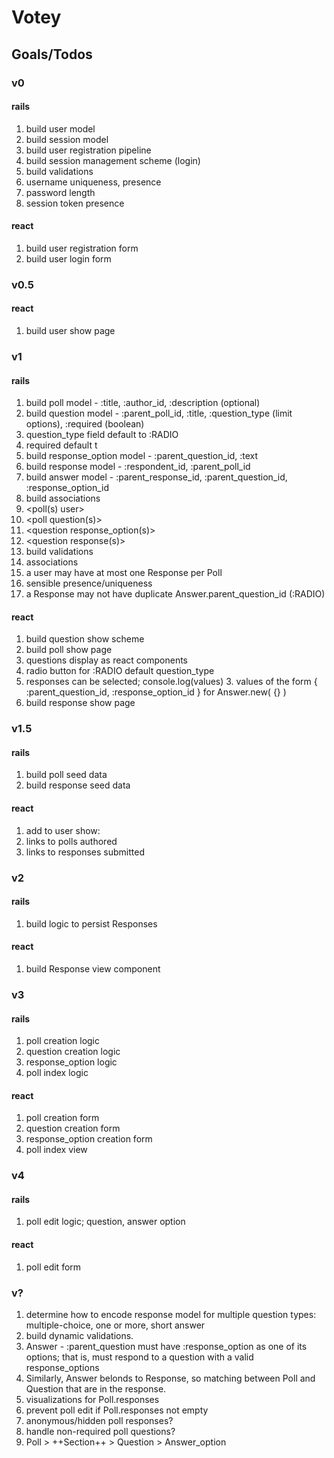# Votey

## Goals/Todos

### v0

#### rails
1. build user model
1. build session model
1. build user registration pipeline
1. build session management scheme (login)
1. build validations
  2. username uniqueness, presence
  2. password length
  2. session token presence

#### react
1. build user registration form
1. build user login form

### v0.5

#### react
1. build user show page

### v1

#### rails
1. build poll model - :title, :author_id, :description (optional)
1. build question model - :parent_poll_id, :title, :question_type (limit options), :required (boolean)
  2. question_type field default to :RADIO
  2. required default t
1. build response_option model - :parent_question_id, :text
1. build response model - :respondent_id, :parent_poll_id
1. build answer model - :parent_response_id, :parent_question_id, :response_option_id
1. build associations
  2. <poll(s) user>
  2. <poll question(s)>
  2. <question response_option(s)>
  2. <question response(s)>
1. build validations
  2. associations
  2. a user may have at most one Response per Poll
  2. sensible presence/uniqueness
  2. a Response may not have duplicate Answer.parent_question_id (:RADIO)

#### react
1. build question show scheme
1. build poll show page
  2. questions display as react components
  2. radio button for :RADIO default question_type
  2. responses can be selected; console.log(values)
    3. values of the form { :parent_question_id, :response_option_id } for Answer.new( {} )
1. build response show page

### v1.5

#### rails
1. build poll seed data
1. build response seed data

#### react
1. add to user show:
  2. links to polls authored
  2. links to responses submitted

### v2

#### rails
1. build logic to persist Responses

#### react
1. build Response view component

### v3

#### rails
1. poll creation logic
  2. question creation logic
  2. response_option logic
1. poll index logic

#### react
1. poll creation form
1. question creation form
1. response_option creation form
1. poll index view

### v4

#### rails
1. poll edit logic; question, answer option

#### react
1. poll edit form

### v?

1. determine how to encode response model for multiple question types: multiple-choice, one or more, short answer
1. build dynamic validations.
  2. Answer - :parent_question must have :response_option as one of its options; that is, must respond to a question with a valid response_options
  2. Similarly, Answer belonds to Response, so matching between Poll and Question that are in the response.
1. visualizations for Poll.responses
1. prevent poll edit if Poll.responses not empty
1. anonymous/hidden poll responses?
1. handle non-required poll questions?
1. Poll > ++Section++ > Question > Answer_option
